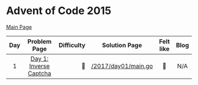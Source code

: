 # Advent of Code 2015

[Main Page](https://adventofcode.com/2015)

| Day |                         Problem Page                          | Difficulty |               Solution Page                | Felt like | Blog |
| :---: |:-------------------------------------------------------------:| ---: |:------------------------------------------:|:---------:| :---: |
| 1 | [Day 1: Inverse Captcha](https://adventofcode.com/2017/day/1) | :star2: | [/2017/day01/main.go](/2016/day01/main.go) |  :cake:   | N/A |
